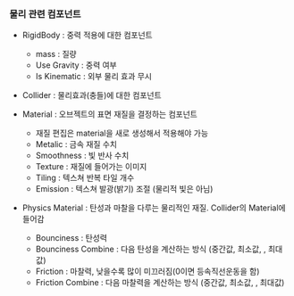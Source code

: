 ### 물리 관련 컴포넌트

- RigidBody : 중력 적용에 대한 컴포넌트
  - mass : 질량
  - Use Gravity : 중력 여부
  - Is Kinematic : 외부 물리 효과 무시

- Collider : 물리효과(충들)에 대한 컴포넌트

- Material : 오브젝트의 표면 재질을 결정하는 컴포넌트
  - 재질 편집은 material을 새로 생성해서 적용해야 가능
  - Metalic : 금속 재질 수치
  - Smoothness : 빛 반사 수치
  - Texture : 재질에 들어가는 이미지
  - Tiling : 텍스쳐 반복 타일 개수
  - Emission : 텍스쳐 발광(밝기) 조절 (물리적 빛은 아님)

- Physics Material : 탄성과 마찰을 다루는 물리적인 재질. Collider의 Material에 들어감
  - Bounciness : 탄성력
  - Bounciness Combine : 다음 탄성을 계산하는 방식 (중간값, 최소값, , 최대값)
  - Friction : 마찰력, 낮을수록 많이 미끄러짐(0이면 등속직선운동을 함)
  - Friction Combine : 다음 마찰력을 계산하는 방식 (중간값, 최소값, , 최대값)

